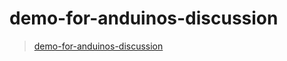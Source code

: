 

# demo-for-anduinos-discussion

> [demo-for-anduinos-discussion](https://samwhelp.github.io/demo-for-anduinos-discussion/)
